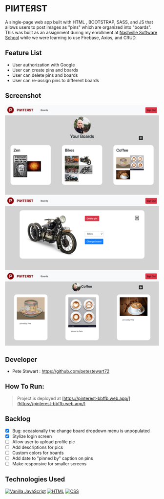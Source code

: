 # PIИTEЯST
A single-page web app built with HTML , BOOTSTRAP, SASS, and JS that allows users to post images as "pins" which are organized into "boards". This was built as an assignment during my enrollment at [Nashville Software School](http://nashvillesoftwareschool.com/) while we were learning to use Firebase, Axios, and CRUD.

## Feature List
* User authorization with Google
* User can create pins and boards
* User can delete pins and boards
* User can re-assign pins to different boards

## Screenshot
![screenshot](screenshots/screenshot1.png "Screenshot")
![screenshot](screenshots/screenshot2.png "Screenshot")
![screenshot](screenshots/screenshot3.png "Screenshot")

## Developer
* Pete Stewart : https://github.com/petestewart72

## How To Run:
> Project is deployed at [https://pinterest-bbffb.web.app/](https://pinterest-bbffb.web.app/)

## Backlog
- [x] Bug: occasionally the change board dropdown menu is unpopulated
- [x] Stylize login screen
- [ ] Allow user to upload profile pic
- [ ] Add descriptions for pics
- [ ] Custom colors for boards
- [ ] Add date to "pinned by" caption on pins
- [ ] Make responsive for smaller screens

## Technologies Used
[![Vanilla JavaScript](https://img.shields.io/badge/JavaScript-2c9fcc?style=flat-square)](#) [![HTML](https://img.shields.io/badge/-HTML-2c9fcc?style=flat-square)](#) [![CSS](https://img.shields.io/badge/-CSS-2c9fcc?style=flat-square)](#)
